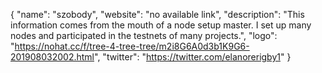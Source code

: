 {
  "name": "szobody",
  "website": "no available link",
  "description": "This information comes from the mouth of a node setup master. I set up many nodes and participated in the testnets of many projects.",
  "logo": "https://nohat.cc/f/tree-4-tree-tree/m2i8G6A0d3b1K9G6-201908032002.html",
  "twitter": "https://twitter.com/elanorerigby1"
}
